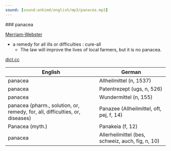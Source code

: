 ```yaml
---
sound: [sound:ankimd/english/mp3/panacea.mp3]
---
```


\### panacea

[Merriam-Webster](https://www.merriam-webster.com/dictionary/panacea)

- a remedy for all ills or difficulties : cure-all
    - The law will improve the lives of local farmers, but it is no panacea.

[dict.cc](https://www.dict.cc/panacea)

| English        | German       |
| -------------- | ------------ |
| panacea | Allheilmittel (n, 1537) |
| panacea | Patentrezept (ugs, n, 526) |
| panacea | Wundermittel (n, 155) |
| panacea (pharm., solution, or, remedy, for, all, difficulties, or, diseases) | Panazee (Allheilmittel, oft, pej, f, 14) |
| Panacea (myth.) | Panakeia (f, 12) |
| panacea | Allerheilmittel (bes, schweiz, auch, fig, n, 10) |
